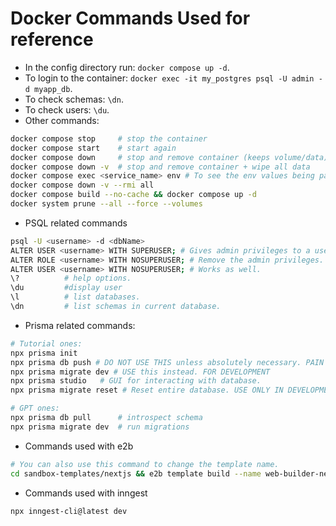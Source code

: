 # Docker Commands Used for reference

- In the config directory run: `docker compose up -d`.
- To login to the container: `docker exec -it my_postgres psql -U admin -d myapp_db`.
- To check schemas: `\dn`.
- To check users: `\du`.
- Other commands:

```bash
docker compose stop     # stop the container
docker compose start    # start again
docker compose down     # stop and remove container (keeps volume/data)
docker compose down -v  # stop and remove container + wipe all data
docker compose exec <service_name> env # To see the env values being passed to a service. 
docker compose down -v --rmi all 
docker compose build --no-cache && docker compose up -d
docker system prune --all --force --volumes
```

- PSQL related commands

```bash
psql -U <username> -d <dbName>
ALTER USER <username> WITH SUPERUSER; # Gives admin privileges to a user. Useful for prisma migrate dev command.
ALTER ROLE <username> WITH NOSUPERUSER; # Remove the admin privileges.
ALTER USER <username> WITH NOSUPERUSER; # Works as well.
\?          # help options.
\du         #display user
\l          # list databases.
\dn         # list schemas in current database.
```

- Prisma related commands:

``` bash
# Tutorial ones:
npx prisma init
npx prisma db push # DO NOT USE THIS unless absolutely necessary. PAIN in the back. FOR DEVELOPMENT
npx prisma migrate dev # USE this instead. FOR DEVELOPMENT
npx prisma studio   # GUI for interacting with database.
npx prisma migrate reset # Reset entire database. USE ONLY IN DEVELOPMENT.

# GPT ones:
npx prisma db pull      # introspect schema
npx prisma migrate dev  # run migrations
```

- Commands used with e2b

``` bash
# You can also use this command to change the template name.
cd sandbox-templates/nextjs && e2b template build --name web-builder-nextjs --cmd "/compile_page.sh"
```

- Commands used with inngest

```bash
npx inngest-cli@latest dev
```
